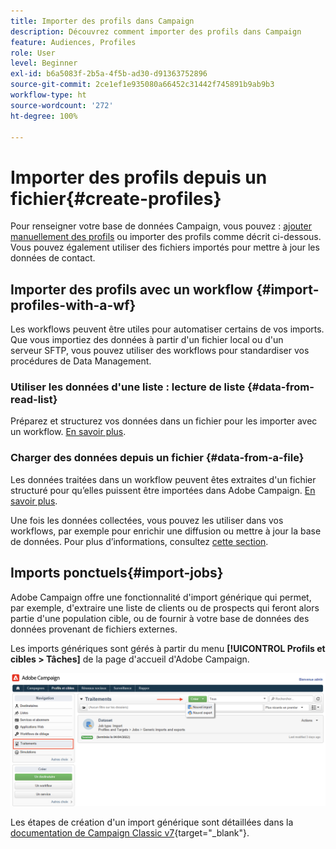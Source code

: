 ```yaml
---
title: Importer des profils dans Campaign
description: Découvrez comment importer des profils dans Campaign
feature: Audiences, Profiles
role: User
level: Beginner
exl-id: b6a5083f-2b5a-4f5b-ad30-d91363752896
source-git-commit: 2ce1ef1e935080a66452c31442f745891b9ab9b3
workflow-type: ht
source-wordcount: '272'
ht-degree: 100%

---
```


# Importer des profils depuis un fichier{#create-profiles}

Pour renseigner votre base de données Campaign, vous pouvez : [ajouter manuellement des profils](create-profiles.md) ou importer des profils comme décrit ci-dessous. Vous pouvez également utiliser des fichiers importés pour mettre à jour les données de contact.

## Importer des profils avec un workflow {#import-profiles-with-a-wf}

Les workflows peuvent être utiles pour automatiser certains de vos imports. Que vous importiez des données à partir d&#39;un fichier local ou d&#39;un serveur SFTP, vous pouvez utiliser des workflows pour standardiser vos procédures de Data Management.

### Utiliser les données d&#39;une liste : lecture de liste {#data-from-read-list}

Préparez et structurez vos données dans un fichier pour les importer avec un workflow. [En savoir plus](https://experienceleague.adobe.com/docs/campaign/automation/workflows/wf-activities/targeting-activities/read-list.html?lang=fr).

### Charger des données depuis un fichier {#data-from-a-file}

Les données traitées dans un workflow peuvent êtes extraites d&#39;un fichier structuré pour qu’elles puissent être importées dans Adobe Campaign. [En savoir plus](https://experienceleague.adobe.com/docs/campaign/automation/workflows/wf-activities/action-activities/data-loading--file-.html?lang=fr).

Une fois les données collectées, vous pouvez les utiliser dans vos workflows, par exemple pour enrichir une diffusion ou mettre à jour la base de données. Pour plus d’informations, consultez [cette section](https://experienceleague.adobe.com/docs/campaign/automation/workflows/introduction/use-workflow-data.html?lang=fr).

## Imports ponctuels{#import-jobs}

Adobe Campaign offre une fonctionnalité d&#39;import générique qui permet, par exemple, d&#39;extraire une liste de clients ou de prospects qui feront alors partie d&#39;une population cible, ou de fournir à votre base de données des données provenant de fichiers externes.

Les imports génériques sont gérés à partir du menu **[!UICONTROL Profils et cibles > Tâches]** de la page d&#39;accueil d&#39;Adobe Campaign.

![](assets/new-import-job.png)

Les étapes de création d&#39;un import générique sont détaillées dans la [documentation de Campaign Classic v7](https://experienceleague.adobe.com/docs/campaign-classic/using/getting-started/importing-and-exporting-data/generic-imports-exports/about-generic-imports-exports.html?lang=fr){target=&quot;_blank&quot;}.
